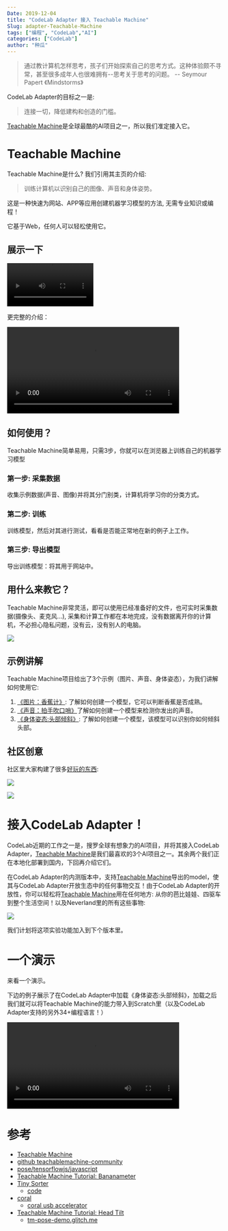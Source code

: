 ```yaml
---
Date: 2019-12-04
title: "CodeLab Adapter 接入 Teachable Machine"
Slug: adapter-Teachable-Machine
tags: ["编程", "CodeLab","AI"]
categories: ["CodeLab"]
author: "种瓜"
---
```


>  通过教计算机怎样思考，孩子们开始探索自己的思考方式。这种体验颇不寻常，甚至很多成年人也很难拥有--思考关于思考的问题。  -- Seymour Papert 《Mindstorms》

CodeLab Adapter的目标之一是:

>  连接一切，降低建构和创造的门槛。

[Teachable Machine](https://teachablemachine.withgoogle.com/)是全球最酷的AI项目之一，所以我们准定接入它。

<!--more-->

# Teachable Machine
Teachable Machine是什么? 我们引用其主页的介绍:

>  训练计算机以识别自己的图像、声音和身体姿势。

这是一种快速为网站、APP等应用创建机器学习模型的方法, 无需专业知识或编程！

它基于Web，任何人可以轻松使用它。

## 展示一下
<video width=40% src="/video/google_tf_prediction.mp4" controls="controls"></video>

更完整的介绍：

<video width=80% src="/video/google_tm_demo.mp4" controls="controls"></video>

## 如何使用？
Teachable Machine简单易用，只需3步，你就可以在浏览器上训练自己的机器学习模型

### 第一步: 采集数据
收集示例数据(声音、图像)并将其分门别类，计算机将学习你的分类方式。

###  第二步: 训练
训练模型，然后对其进行测试，看看是否能正常地在新的例子上工作。

### 第三步: 导出模型
导出训练模型：将其用于网站中。

## 用什么来教它？
Teachable Machine非常灵活，即可以使用已经准备好的文件，也可实时采集数据(摄像头、麦克风...), 采集和计算工作都在本地完成，没有数据离开你的计算机，不必担心隐私问题，没有云，没有别人的电脑。

![](/img/google_tm_data.png)

## 示例讲解
Teachable Machine项目给出了3个示例（图片、声音、身体姿态），为我们讲解如何使用它:

1. [《图片：香蕉计》](https://medium.com/@warronbebster/4bfffa765866): 了解如何创建一个模型，它可以判断香蕉是否成熟。
2. [《声音：拍手吹口哨》](https://medium.com/@warronbebster/4212fd7f3555)了解如何创建一个模型来检测你发出的声音。
3. [《身体姿态:头部倾斜》](https://medium.com/@warronbebster/f4f6116f491): 了解如何创建一个模型，该模型可以识别你如何倾斜头部。


## 社区创意
社区里大家构建了很多[好玩的东西](https://teachablemachine.withgoogle.com/):

![](/img/tm_demo001.png)

![](/img/tm_demo002.png)


# 接入CodeLab Adapter！
CodeLab近期的工作之一是，搜罗全球有想象力的AI项目，并将其接入CodeLab Adapter，[Teachable Machine](https://teachablemachine.withgoogle.com/)是我们最喜欢的3个AI项目之一。其余两个我们正在本地化部署到国内，下回再介绍它们。


在CodeLab Adapter的内测版本中，支持[Teachable Machine](https://teachablemachine.withgoogle.com/)导出的model，使其与CodeLab Adapter开放生态中的任何事物交互！由于CodeLab Adapter的开放性，你可以轻松将[Teachable Machine](https://teachablemachine.withgoogle.com/)用在任何地方: 从你的芭比娃娃、四驱车到整个生活空间！以及Neverland里的所有这些事物:

![](https://adapter.codelab.club/img/adapter_party.jpeg)

我们计划将这项实验功能加入到下个版本里。

<!--
之后与CodeLab Adapter一同使用它。(上传)

### 在线使用
也可以使用p5js 在线 editor，分辨率有问题。把模型上传，之后直接使用


### 本地使用
解压下载文件：my-pose-model.zip

```
wget https://gist.githubusercontent.com/wwj718/xxx/raw/xxx/tm-image.html
python3 -m http.server
```

打开: `http://127.0.0.1:8000/tm-image.html`


### 使用别人模版
https://github.com/wwj718/TeachableMachine4adapter

### 自己训练的模型
https://teachablemachine.withgoogle.com/models/Xubn6ODo/

剪刀 布 和 空
-->

# 一个演示
来看一个演示。

下边的例子展示了在CodeLab Adapter中加载《身体姿态:头部倾斜》，加载之后我们就可以将Teachable Machine的能力带入到Scratch里（以及CodeLab Adapter支持的另外34+编程语言！）

<video width=80% src="/video/adapter_google_teachable_machine.mp4" controls="controls"></video>



# 参考
*  [Teachable Machine](https://teachablemachine.withgoogle.com/)
*  [github teachablemachine-community](https://github.com/googlecreativelab/teachablemachine-community)
*  [pose/tensorflowjs/javascript](https://github.com/googlecreativelab/teachablemachine-community/blob/master/snippets/markdown/pose/tensorflowjs/javascript.md)
*  [Teachable Machine Tutorial: Bananameter](https://medium.com/@warronbebster/teachable-machine-tutorial-bananameter-4bfffa765866)
*  [Tiny Sorter](https://experiments.withgoogle.com/tiny-sorter/view)
    *  [code](https://editor.p5js.org/gbose/sketches/2BN5HQYNK)
*  [coral](https://coral.ai/)
    *  [coral usb accelerator](https://coral.ai/products/accelerator)
*  [Teachable Machine Tutorial: Head Tilt](https://medium.com/@warronbebster/teachable-machine-tutorial-head-tilt-f4f6116f491)
    *  [tm-pose-demo.glitch.me](https://tm-pose-demo.glitch.me/)